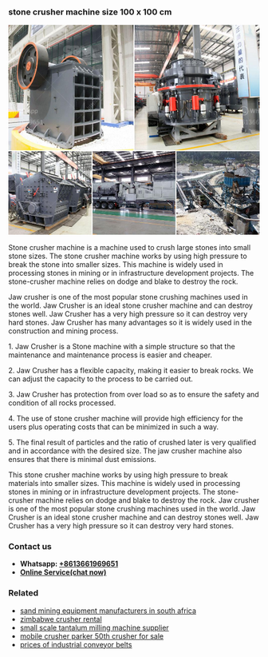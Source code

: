 <h3>stone crusher machine size 100 x 100 cm</h3><img src='1704857130.jpg' alt=''><p>Stone crusher machine is a machine used to crush large stones into small stone sizes. The stone crusher machine works by using high pressure to break the stone into smaller sizes. This machine is widely used in processing stones in mining or in infrastructure development projects. The stone-crusher machine relies on dodge and blake to destroy the rock.</p><p>Jaw crusher is one of the most popular stone crushing machines used in the world. Jaw Crusher is an ideal stone crusher machine and can destroy stones well. Jaw Crusher has a very high pressure so it can destroy very hard stones. Jaw Crusher has many advantages so it is widely used in the construction and mining process.</p><p>1. Jaw Crusher is a Stone machine with a simple structure so that the maintenance and maintenance process is easier and cheaper.</p><p>2. Jaw Crusher has a flexible capacity, making it easier to break rocks. We can adjust the capacity to the process to be carried out.</p><p>3. Jaw Crusher has protection from over load so as to ensure the safety and condition of all rocks processed.</p><p>4. The use of stone crusher machine will provide high efficiency for the users plus operating costs that can be minimized in such a way.</p><p>5. The final result of particles and the ratio of crushed later is very qualified and in accordance with the desired size. The jaw crusher machine also ensures that there is minimal dust emissions.</p><p>This stone crusher machine works by using high pressure to break materials into smaller sizes. This machine is widely used in processing stones in mining or in infrastructure development projects. The stone-crusher machine relies on dodge and blake to destroy the rock. Jaw crusher is one of the most popular stone crushing machines used in the world. Jaw Crusher is an ideal stone crusher machine and can destroy stones well. Jaw Crusher has a very high pressure so it can destroy very hard stones.</p><h3>Contact us</h3><ul><li><strong>Whatsapp:&nbsp;<a href="https://wa.me/8613661969651">+8613661969651</a></strong></li><li><a href="https://swt.shibang-china.com/?git&amp;zhl&amp;stone crusher machine size 100 x 100 cm"><strong>Online Service(chat now)</strong></a></li></ul><h3>Related</h3><ul><li><a href='sand mining equipment manufacturers in south africa.md'>sand mining equipment manufacturers in south africa</a></li><li><a href='zimbabwe crusher rental.md'>zimbabwe crusher rental</a></li><li><a href='small scale tantalum milling machine supplier.md'>small scale tantalum milling machine supplier</a></li><li><a href='mobile crusher parker 50th crusher for sale.md'>mobile crusher parker 50th crusher for sale</a></li><li><a href='prices of industrial conveyor belts.md'>prices of industrial conveyor belts</a></li></ul>